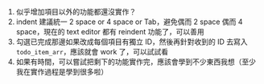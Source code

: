 1. 似乎增加項目以外的功能都還沒實作？
2. indent 建議統一 2 space or 4 space or Tab，避免偶而 2 space 偶而 4 space，現在的 text editor 都有 reindent 功能了，可以善用 
3. 勾選已完成那邊如果改成每個項目有獨立 ID，然後再針對收到的 ID 去寫入 `todo_item_arr`，應該就會 work 了，可以試試看
4. 如果有時間，可以嘗試把剩下的功能實作完，應該會學到不少東西我想（至少我在實作過程是學到很多啦）